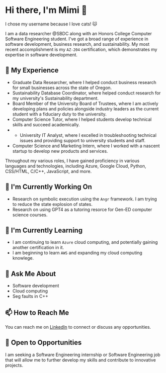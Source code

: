 # Hi there, I'm Mimi 👋
I chose my username because I love cats! 🐱

I am a data researcher @SBDC along with an Honors College Computer Software Engineering student. I've got a broad range of experience in software development, business research, and sustainability. My most recent accomplishment is my `AZ-204` certification, which demonstrates my expertise in software development. 

## 🚀 My Experience
- Graduate Data Researcher, where I helped conduct business research for small businesses across the state of Oregon.
- Sustainability Database Coordinator, where helped conduct research for my university's Sustainability department.
- Board Member of the University Board of Trustees, where I am actively developing plans and policies alongside industry leaders as the current student with a fiduciary duty to the university.
- Computer Science Tutor, where I helped students develop technical skills and succeed academically.
- - University IT Analyst, where I excelled in troubleshooting technical issues and providing support to university students and staff.
- Computer Science and Marketing Intern, where I worked with a nascent startup to develop new products and services.

Throughout my various roles, I have gained proficiency in various languages and technologies, including Azure, Google Cloud, Python, CSS/HTML, C/C++, JavaScript, and more.

## 🔭 I'm Currently Working On
- Research on symbolic execution using the `Angr` framework. I am trying to reduce the state explosion of states.
- Research on using GPT4 as a tutoring resorce for Gen-ED computer science courses.

## 🌱 I'm Currently Learning
- I am continuing to learn `Azure` cloud computing, and potentially gaining another certification in it.
- I am beginning to learn `AWS` and expanding my cloud computing knowlege.

## 💬 Ask Me About
- Software development
- Cloud computing
- Seg faults in C++ 

## 📫 How to Reach Me
You can reach me on [LinkedIn]((https://www.linkedin.com/in/mimi-pieper/)) to connect or discuss any opportunities.

## 🤝 Open to Opportunities
I am seeking a Software Engineering internship or Software Engineering job that will allow me to further develop my skills and contribute to innovative projects.
